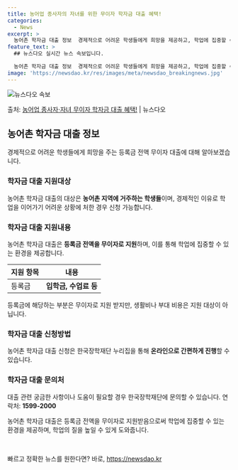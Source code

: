 ```yaml
---
title: 농어업 종사자의 자녀를 위한 무이자 학자금 대출 혜택!
categories:
  - News
excerpt: >
  농어촌 학자금 대출 정보  경제적으로 어려운 학생들에게 희망을 제공하고, 학업에 집중할 수 있도록 돕기 위해…
feature_text: >
  ## 뉴스다오 실시간 뉴스 속보입니다.

  농어촌 학자금 대출 정보  경제적으로 어려운 학생들에게 희망을 제공하고, 학업에 집중할 수 있도록 돕기 위해…
image: 'https://newsdao.kr/res/images/meta/newsdao_breakingnews.jpg'
---
```


![뉴스다오 속보](https://newsdao.kr/res/images/meta/newsdao_breakingnews.jpg)

<p>출처: <a href="https://newsdao.kr/4098" rel="dofollow">농어업 종사자·자녀 무이자 학자금 대출 혜택!</a> | 뉴스다오</p>

<h2 data-ke-size="size26">농어촌 학자금 대출 정보</h2>
<p data-ke-size="size16">경제적으로 어려운 학생들에게 희망을 주는 등록금 전액 무이자 대출에 대해 알아보겠습니다.</p>

<h3>학자금 대출 지원대상</h3>
<p data-ke-size="size16">농어촌 학자금 대출의 대상은 <b>농어촌 지역에 거주하는 학생들</b>이며, 경제적인 이유로 학업을 이어가기 어려운 상황에 처한 경우 신청 가능합니다.</p>

<h3>학자금 대출 지원내용</h3>
<p data-ke-size="size16">농어촌 학자금 대출은 <b>등록금 전액을 무이자로 지원</b>하며, 이를 통해 학업에 집중할 수 있는 환경을 제공합니다.</p>
<table>
<thead>
<tr>
<th>지원 항목</th>
<th>내용</th>
</tr>
</thead>
<tbody>
<tr>
<td>등록금</td>
<td><b>입학금, 수업료 등</b></td>
</tr>
</tbody>
</table>
<p data-ke-size="size16">등록금에 해당하는 부분은 무이자로 지원 받지만, 생활비나 부대 비용은 지원 대상이 아닙니다.</p>

<h3>학자금 대출 신청방법</h3>
<p data-ke-size="size16">농어촌 학자금 대출 신청은 한국장학재단 누리집을 통해 <b>온라인으로 간편하게 진행</b>할 수 있습니다.</p>

<h3>학자금 대출 문의처</h3>
<p data-ke-size="size16">대출 관련 궁금한 사항이나 도움이 필요할 경우 한국장학재단에 문의할 수 있습니다. 연락처: <b>1599-2000</b></p>

<p data-ke-size="size16">농어촌 학자금 대출은 등록금 전액을 무이자로 지원받음으로써 학업에 집중할 수 있는 환경을 제공하며, 학업의 질을 높일 수 있게 도와줍니다.</p>
<p data-ke-size="size16">&nbsp;</p> 

빠르고 정확한 뉴스를 원한다면? 바로, <a href="https://newsdao.kr" rel="dofollow">https://newsdao.kr</a>


